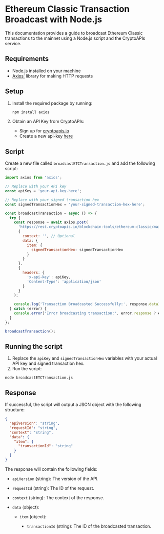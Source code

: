# Ethereum Classic Transaction Broadcast with Node.js

This documentation provides a guide to broadcast Ethereum Classic transactions to the mainnet using a Node.js script and the CryptoAPIs service.

## Requirements

- Node.js installed on your machine
- [Axios'](https://www.npmjs.com/package/axios) library for making HTTP requests

## Setup

1. Install the required package by running:

   ```bash
   npm install axios

2. Obtain an API Key from CryptoAPIs:
   - Sign up for [cryptoapis.io](https://my.cryptoapis.io/login)
   - Create a new api-key [here](https://my.cryptoapis.io/api-keys)

## Script 
Create a new file called `broadcastETCTransaction.js` 
and add the following script:

```js
import axios from 'axios';

// Replace with your API key
const apiKey = 'your-api-key-here';

// Replace with your signed transaction hex
const signedTransactionHex = 'your-signed-transaction-hex-here';

const broadcastTransaction = async () => {
  try {
    const response = await axios.post(
      'https://rest.cryptoapis.io/blockchain-tools/ethereum-classic/mainnet/transactions/broadcast?context=broadcastETC',
      {
        context: '', // Optional
        data: {
          item: {
            signedTransactionHex: signedTransactionHex
          }
        }
      },
      {
        headers: {
          'x-api-key': apiKey,
          'Content-Type': 'application/json'
        }
      }
    );

    console.log('Transaction Broadcasted Successfully:', response.data);
  } catch (error) {
    console.error('Error broadcasting transaction:', error.response ? error.response.data : error.message);
  }
};

broadcastTransaction();

```

## Running the script
1. Replace the `apiKey` and `signedTransactionHex` variables with your actual API key and signed transaction hex.
2. Run the script:
  ```
  node broadcastETCTransaction.js
  ```

## Response

If successful, the script will output a JSON object with the following structure:
```json
{
  "apiVersion": "string",
  "requestId": "string",
  "context": "string",
  "data": {
    "item": {
      "transactionId": "string"
    }
  }
}
```
The response will contain the following fields:

- `apiVersion` (string): The version of the API.

- `requestId` (string): The ID of the request.

- `context` (string): The context of the response.

- `data` (object):

  - `item` (object):

    - `transactionId` (string): The ID of the broadcasted transaction.

